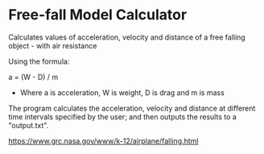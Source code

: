 # Free-fall Model Calculator
Calculates values of acceleration, velocity and distance of a free falling object - with air resistance

Using the formula: 

a = (W - D) / m 
- Where a is acceleration, W is weight, D is drag and m is mass

The program calculates the acceleration, velocity and distance at different time intervals specified by the user; and then outputs the results to a "output.txt".

https://www.grc.nasa.gov/www/k-12/airplane/falling.html

